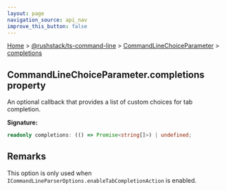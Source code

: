 ```yaml
---
layout: page
navigation_source: api_nav
improve_this_button: false
---
```



[Home](./index.md) &gt; [@rushstack/ts-command-line](./ts-command-line.md) &gt; [CommandLineChoiceParameter](./ts-command-line.commandlinechoiceparameter.md) &gt; [completions](./ts-command-line.commandlinechoiceparameter.completions.md)

## CommandLineChoiceParameter.completions property

An optional callback that provides a list of custom choices for tab completion.

<b>Signature:</b>

```typescript
readonly completions: (() => Promise<string[]>) | undefined;
```

## Remarks

This option is only used when `ICommandLineParserOptions.enableTabCompletionAction` is enabled.
